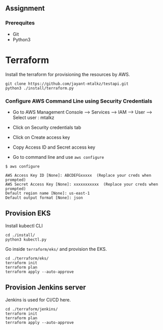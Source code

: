 ## Assignment

### Prerequites

* Git
* Python3

# Terraform

Install the terraform for provisioning the resources by AWS.
```
git clone https://github.com/jayant-mtalkz/testapi.git
python3 ./install/terraform.py
```
### Configure AWS Command Line using Security Credentials
* Go to AWS Management Console --> Services --> IAM --> User --> Select user : mtalkz

* Click on Security credentials tab

* Click on Create access key

* Copy Access ID and Secret access key

* Go to command line and use ``aws configure``

```
$ aws configure

AWS Access Key ID [None]: ABCDEFGxxxxx  (Replace your creds when prompted)
AWS Secret Access Key [None]: xxxxxxxxxxx  (Replace your creds when prompted)
Default region name [None]: us-east-1
Default output format [None]: json
```
## Provision EKS
Install kubectl CLI
```
cd ./install/
python3 kubectl.py
``` 

Go inside ``terraform/eks/`` and provision the EKS.
```
cd ./terraform/eks/
terraform init
terraform plan
terraform apply --auto-approve
```
## Provision Jenkins server

Jenkins is used for CI/CD here.
```
cd ./terraform/jenkins/
terraform init 
terraform plan
terraform apply --auto-approve
```
